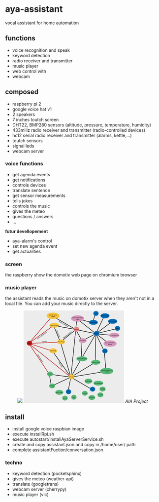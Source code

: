 # aya-assistant
vocal assistant for home automation

## functions

* voice recognition and speak
* keyword detection
* radio receiver and transmitter
* music player
* web control with 
* webcam

## composed

* raspberry pi 2
* google voice hat v1
* 2 speakers
* 7 inches toutch screen
* DHT22, BMP280 sensors (altitude, pressure, temperature, humidity)
* 433mHz radio receiver and transmitter (radio-controlled devices)
* hc12 serial radio receiver and transmitter (alarms, kettle,...)
* toutch sensors
* signal leds
* webcam server

### voice functions

* get agenda events
* get notifications
* controls devices
* translate sentence
* get sensor measurements
* tells jokes
* controls the music
* gives the meteo
* questions / answers
* ...

__futur devellopement__

* aya-alarm's control
* set new agenda event
* get actualities

### screen

the raspberry show the domotix web page on chromium browser

### music player

the assistant reads the music on domotix server when they aren't not in a local file. You can add your music directly to the server. 

<p align="center">
  <img src="./img/aya.jpg" height="300">
  <img src="./img/plan.png" height="300">
  <em>AIA Project</em>
</p>

## install

* install google voice raspbian image
* execute installRpi.sh
* execute autostart/installAyaServerService.sh
* create and copy assistant.json and copy in /home/user/ path 
* complete assistantFuction/conversation.json

### techno

* keyword detection (pocketsphinx)
* gives the meteo (weather-api)
* translate (googletrans)
* webcam server (cherrypy)
* music player (vlc)